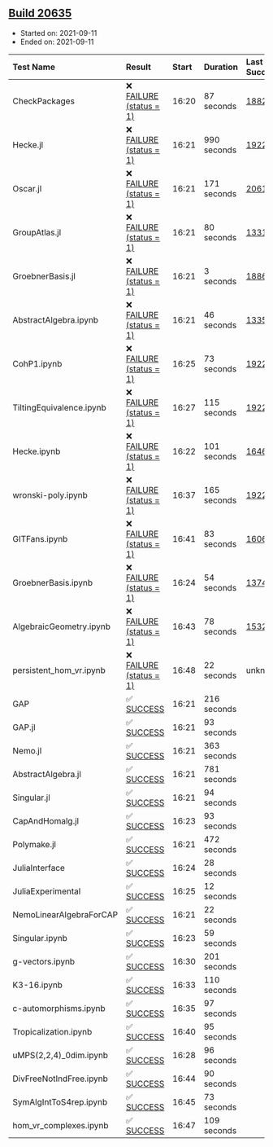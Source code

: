 ## [Build 20635](https://oscarci.mathematik.uni-kl.de/job/oscar/20635/)

* Started on: 2021-09-11
* Ended on: 2021-09-11

| Test Name    | Result | Start | Duration | Last Success | First Failure |
|:-------------|:-------|:------|:---------|:-------------|:--------------|
| CheckPackages | ❌ [FAILURE (status = 1)](https://oscarci.mathematik.uni-kl.de/job/oscar/20635/artifact/logs/build-20635/CheckPackages.log) | 16:20 | 87 seconds | [18822](https://oscarci.mathematik.uni-kl.de/job/oscar/18822/) | [18823](https://oscarci.mathematik.uni-kl.de/job/oscar/18823/) |
| Hecke.jl | ❌ [FAILURE (status = 1)](https://oscarci.mathematik.uni-kl.de/job/oscar/20635/artifact/logs/build-20635/Hecke.jl.log) | 16:21 | 990 seconds | [19222](https://oscarci.mathematik.uni-kl.de/job/oscar/19222/) | [20152](https://oscarci.mathematik.uni-kl.de/job/oscar/20152/) |
| Oscar.jl | ❌ [FAILURE (status = 1)](https://oscarci.mathematik.uni-kl.de/job/oscar/20635/artifact/logs/build-20635/Oscar.jl.log) | 16:21 | 171 seconds | [20613](https://oscarci.mathematik.uni-kl.de/job/oscar/20613/) | [20614](https://oscarci.mathematik.uni-kl.de/job/oscar/20614/) |
| GroupAtlas.jl | ❌ [FAILURE (status = 1)](https://oscarci.mathematik.uni-kl.de/job/oscar/20635/artifact/logs/build-20635/GroupAtlas.jl.log) | 16:21 | 80 seconds | [13311](https://oscarci.mathematik.uni-kl.de/job/oscar/13311/) | [13312](https://oscarci.mathematik.uni-kl.de/job/oscar/13312/) |
| GroebnerBasis.jl | ❌ [FAILURE (status = 1)](https://oscarci.mathematik.uni-kl.de/job/oscar/20635/artifact/logs/build-20635/GroebnerBasis.jl.log) | 16:21 | 3 seconds | [18864](https://oscarci.mathematik.uni-kl.de/job/oscar/18864/) | [18865](https://oscarci.mathematik.uni-kl.de/job/oscar/18865/) |
| AbstractAlgebra.ipynb | ❌ [FAILURE (status = 1)](https://oscarci.mathematik.uni-kl.de/job/oscar/20635/artifact/logs/build-20635/AbstractAlgebra.ipynb.log) | 16:21 | 46 seconds | [13355](https://oscarci.mathematik.uni-kl.de/job/oscar/13355/) | [13356](https://oscarci.mathematik.uni-kl.de/job/oscar/13356/) |
| CohP1.ipynb | ❌ [FAILURE (status = 1)](https://oscarci.mathematik.uni-kl.de/job/oscar/20635/artifact/logs/build-20635/CohP1.ipynb.log) | 16:25 | 73 seconds | [19222](https://oscarci.mathematik.uni-kl.de/job/oscar/19222/) | [20152](https://oscarci.mathematik.uni-kl.de/job/oscar/20152/) |
| TiltingEquivalence.ipynb | ❌ [FAILURE (status = 1)](https://oscarci.mathematik.uni-kl.de/job/oscar/20635/artifact/logs/build-20635/TiltingEquivalence.ipynb.log) | 16:27 | 115 seconds | [19222](https://oscarci.mathematik.uni-kl.de/job/oscar/19222/) | [20152](https://oscarci.mathematik.uni-kl.de/job/oscar/20152/) |
| Hecke.ipynb | ❌ [FAILURE (status = 1)](https://oscarci.mathematik.uni-kl.de/job/oscar/20635/artifact/logs/build-20635/Hecke.ipynb.log) | 16:22 | 101 seconds | [16463](https://oscarci.mathematik.uni-kl.de/job/oscar/16463/) | [16464](https://oscarci.mathematik.uni-kl.de/job/oscar/16464/) |
| wronski-poly.ipynb | ❌ [FAILURE (status = 1)](https://oscarci.mathematik.uni-kl.de/job/oscar/20635/artifact/logs/build-20635/wronski-poly.ipynb.log) | 16:37 | 165 seconds | [19222](https://oscarci.mathematik.uni-kl.de/job/oscar/19222/) | [20152](https://oscarci.mathematik.uni-kl.de/job/oscar/20152/) |
| GITFans.ipynb | ❌ [FAILURE (status = 1)](https://oscarci.mathematik.uni-kl.de/job/oscar/20635/artifact/logs/build-20635/GITFans.ipynb.log) | 16:41 | 83 seconds | [16068](https://oscarci.mathematik.uni-kl.de/job/oscar/16068/) | [16069](https://oscarci.mathematik.uni-kl.de/job/oscar/16069/) |
| GroebnerBasis.ipynb | ❌ [FAILURE (status = 1)](https://oscarci.mathematik.uni-kl.de/job/oscar/20635/artifact/logs/build-20635/GroebnerBasis.ipynb.log) | 16:24 | 54 seconds | [13748](https://oscarci.mathematik.uni-kl.de/job/oscar/13748/) | [13749](https://oscarci.mathematik.uni-kl.de/job/oscar/13749/) |
| AlgebraicGeometry.ipynb | ❌ [FAILURE (status = 1)](https://oscarci.mathematik.uni-kl.de/job/oscar/20635/artifact/logs/build-20635/AlgebraicGeometry.ipynb.log) | 16:43 | 78 seconds | [15322](https://oscarci.mathematik.uni-kl.de/job/oscar/15322/) | [15323](https://oscarci.mathematik.uni-kl.de/job/oscar/15323/) |
| persistent_hom_vr.ipynb | ❌ [FAILURE (status = 1)](https://oscarci.mathematik.uni-kl.de/job/oscar/20635/artifact/logs/build-20635/persistent_hom_vr.ipynb.log) | 16:48 | 22 seconds | unknown | unknown |
| GAP | ✅ [SUCCESS](https://oscarci.mathematik.uni-kl.de/job/oscar/20635/artifact/logs/build-20635/GAP.log) | 16:21 | 216 seconds |  |  |
| GAP.jl | ✅ [SUCCESS](https://oscarci.mathematik.uni-kl.de/job/oscar/20635/artifact/logs/build-20635/GAP.jl.log) | 16:21 | 93 seconds |  |  |
| Nemo.jl | ✅ [SUCCESS](https://oscarci.mathematik.uni-kl.de/job/oscar/20635/artifact/logs/build-20635/Nemo.jl.log) | 16:21 | 363 seconds |  |  |
| AbstractAlgebra.jl | ✅ [SUCCESS](https://oscarci.mathematik.uni-kl.de/job/oscar/20635/artifact/logs/build-20635/AbstractAlgebra.jl.log) | 16:21 | 781 seconds |  |  |
| Singular.jl | ✅ [SUCCESS](https://oscarci.mathematik.uni-kl.de/job/oscar/20635/artifact/logs/build-20635/Singular.jl.log) | 16:21 | 94 seconds |  |  |
| CapAndHomalg.jl | ✅ [SUCCESS](https://oscarci.mathematik.uni-kl.de/job/oscar/20635/artifact/logs/build-20635/CapAndHomalg.jl.log) | 16:23 | 93 seconds |  |  |
| Polymake.jl | ✅ [SUCCESS](https://oscarci.mathematik.uni-kl.de/job/oscar/20635/artifact/logs/build-20635/Polymake.jl.log) | 16:21 | 472 seconds |  |  |
| JuliaInterface | ✅ [SUCCESS](https://oscarci.mathematik.uni-kl.de/job/oscar/20635/artifact/logs/build-20635/JuliaInterface.log) | 16:24 | 28 seconds |  |  |
| JuliaExperimental | ✅ [SUCCESS](https://oscarci.mathematik.uni-kl.de/job/oscar/20635/artifact/logs/build-20635/JuliaExperimental.log) | 16:25 | 12 seconds |  |  |
| NemoLinearAlgebraForCAP | ✅ [SUCCESS](https://oscarci.mathematik.uni-kl.de/job/oscar/20635/artifact/logs/build-20635/NemoLinearAlgebraForCAP.log) | 16:21 | 22 seconds |  |  |
| Singular.ipynb | ✅ [SUCCESS](https://oscarci.mathematik.uni-kl.de/job/oscar/20635/artifact/logs/build-20635/Singular.ipynb.log) | 16:23 | 59 seconds |  |  |
| g-vectors.ipynb | ✅ [SUCCESS](https://oscarci.mathematik.uni-kl.de/job/oscar/20635/artifact/logs/build-20635/g-vectors.ipynb.log) | 16:30 | 201 seconds |  |  |
| K3-16.ipynb | ✅ [SUCCESS](https://oscarci.mathematik.uni-kl.de/job/oscar/20635/artifact/logs/build-20635/K3-16.ipynb.log) | 16:33 | 110 seconds |  |  |
| c-automorphisms.ipynb | ✅ [SUCCESS](https://oscarci.mathematik.uni-kl.de/job/oscar/20635/artifact/logs/build-20635/c-automorphisms.ipynb.log) | 16:35 | 97 seconds |  |  |
| Tropicalization.ipynb | ✅ [SUCCESS](https://oscarci.mathematik.uni-kl.de/job/oscar/20635/artifact/logs/build-20635/Tropicalization.ipynb.log) | 16:40 | 95 seconds |  |  |
| uMPS(2,2,4)_0dim.ipynb | ✅ [SUCCESS](https://oscarci.mathematik.uni-kl.de/job/oscar/20635/artifact/logs/build-20635/uMPS-2-2-4-_0dim.ipynb.log) | 16:28 | 96 seconds |  |  |
| DivFreeNotIndFree.ipynb | ✅ [SUCCESS](https://oscarci.mathematik.uni-kl.de/job/oscar/20635/artifact/logs/build-20635/DivFreeNotIndFree.ipynb.log) | 16:44 | 90 seconds |  |  |
| SymAlgIntToS4rep.ipynb | ✅ [SUCCESS](https://oscarci.mathematik.uni-kl.de/job/oscar/20635/artifact/logs/build-20635/SymAlgIntToS4rep.ipynb.log) | 16:45 | 73 seconds |  |  |
| hom_vr_complexes.ipynb | ✅ [SUCCESS](https://oscarci.mathematik.uni-kl.de/job/oscar/20635/artifact/logs/build-20635/hom_vr_complexes.ipynb.log) | 16:47 | 109 seconds |  |  |
